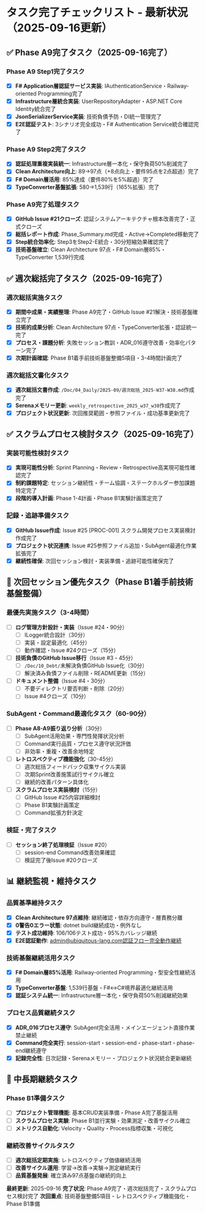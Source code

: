 # タスク完了チェックリスト - 最新状況（2025-09-16更新）

## ✅ Phase A9完了タスク（2025-09-16完了）

### Phase A9 Step1完了タスク
- [x] **F# Application層認証サービス実装**: IAuthenticationService・Railway-oriented Programming完了
- [x] **Infrastructure層統合実装**: UserRepositoryAdapter・ASP.NET Core Identity統合完了
- [x] **JsonSerializerService実装**: 技術負債予防・DI統一管理完了
- [x] **E2E認証テスト**: 3シナリオ完全成功・F# Authentication Service統合確認完了

### Phase A9 Step2完了タスク  
- [x] **認証処理重複実装統一**: Infrastructure層一本化・保守負荷50%削減完了
- [x] **Clean Architecture向上**: 89→97点（+8点向上・要件95点を2点超過）完了
- [x] **F# Domain層活用**: 85%達成（要件80%を5%超過）完了
- [x] **TypeConverter基盤拡張**: 580→1,539行（165%拡張）完了

### Phase A9完了処理タスク
- [x] **GitHub Issue #21クローズ**: 認証システムアーキテクチャ根本改善完了・正式クローズ
- [x] **総括レポート作成**: Phase_Summary.md完成・Active→Completed移動完了
- [x] **Step統合効率化**: Step3をStep2-E統合・30分短縮効果確認完了
- [x] **技術基盤確立**: Clean Architecture 97点・F# Domain層85%・TypeConverter 1,539行完成

## ✅ 週次総括完了タスク（2025-09-16完了）

### 週次総括実施タスク
- [x] **期間中成果・実績整理**: Phase A9完了・GitHub Issue #21解決・技術基盤確立完了
- [x] **技術的成果分析**: Clean Architecture 97点・TypeConverter拡張・認証統一完了
- [x] **プロセス・課題分析**: 失敗セッション教訓・ADR_016遵守改善・効率化パターン完了
- [x] **次期計画確認**: Phase B1着手前技術基盤整備5項目・3-4時間計画完了

### 週次総括文書化タスク
- [x] **週次総括文書作成**: `/Doc/04_Daily/2025-09/週次総括_2025-W37-W38.md`作成完了
- [x] **Serenaメモリー更新**: `weekly_retrospective_2025_w37_w38`作成完了
- [x] **プロジェクト状況更新**: 次回推奨範囲・参照ファイル・成功基準更新完了

## ✅ スクラムプロセス検討タスク（2025-09-16完了）

### 実装可能性検討タスク
- [x] **実現可能性分析**: Sprint Planning・Review・Retrospective高実現可能性確認完了
- [x] **制約課題特定**: セッション継続性・チーム協調・ステークホルダー参加課題特定完了
- [x] **段階的導入計画**: Phase 1-4計画・Phase B1実験計画策定完了

### 記録・追跡準備タスク
- [x] **GitHub Issue作成**: Issue #25 [PROC-001] スクラム開発プロセス実装検討作成完了
- [x] **プロジェクト状況連携**: Issue #25参照ファイル追加・SubAgent最適化作業拡張完了
- [x] **継続性確保**: 次回セッション検討・実装準備・追跡可能性確保完了

## 🔄 次回セッション優先タスク（Phase B1着手前技術基盤整備）

### 最優先実施タスク（3-4時間）
- [ ] **ログ管理方針設計・実装**（Issue #24・90分）
  - [ ] ILogger統合設計（30分）
  - [ ] 実装・設定最適化（45分）
  - [ ] 動作確認・Issue #24クローズ（15分）

- [ ] **技術負債のGitHub Issue移行**（Issue #3・45分）
  - [ ] `/Doc/10_Debt/`未解決負債GitHub Issue化（30分）
  - [ ] 解決済み負債ファイル削除・README更新（15分）

- [ ] **ドキュメント整備**（Issue #4・30分）
  - [ ] 不要ディレクトリ要否判断・削除（20分）
  - [ ] Issue #4クローズ（10分）

### SubAgent・Command最適化タスク（60-90分）
- [ ] **Phase A8-A9振り返り分析**（30分）
  - [ ] SubAgent活用効果・専門性発揮状況分析
  - [ ] Command実行品質・プロセス遵守状況評価
  - [ ] 非効率・重複・改善余地特定

- [ ] **レトロスペクティブ機能強化**（30-45分）
  - [ ] 週次総括フィードバック収集サイクル実装
  - [ ] 次期Sprint改善施策試行サイクル確立
  - [ ] 継続的改善パターン具体化

- [ ] **スクラムプロセス実装検討**（15分）
  - [ ] GitHub Issue #25内容詳細検討
  - [ ] Phase B1実験計画策定
  - [ ] Command拡張方針決定

### 検証・完了タスク
- [ ] **セッション終了処理検証**（Issue #20）
  - [ ] session-end Command改善効果確認
  - [ ] 検証完了後Issue #20クローズ

## 📊 継続監視・維持タスク

### 品質基準維持タスク
- [x] **Clean Architecture 97点維持**: 継続確認・依存方向遵守・層責務分離
- [x] **0警告0エラー状態**: dotnet build継続成功・例外なし
- [x] **テスト成功維持**: 106/106テスト成功・95%カバレッジ継続
- [x] **E2E認証動作**: admin@ubiquitous-lang.com認証フロー完全動作継続

### 技術基盤継続活用タスク
- [x] **F# Domain層85%活用**: Railway-oriented Programming・型安全性継続活用
- [x] **TypeConverter基盤**: 1,539行基盤・F#↔C#境界最適化継続活用
- [x] **認証システム統一**: Infrastructure層一本化・保守負荷50%削減継続効果

### プロセス品質継続タスク
- [x] **ADR_016プロセス遵守**: SubAgent完全活用・メインエージェント直接作業禁止継続
- [x] **Command完全実行**: session-start・session-end・phase-start・phase-end継続遵守
- [x] **記録完全性**: 日次記録・Serenaメモリー・プロジェクト状況統合更新継続

## 🎯 中長期継続タスク

### Phase B1準備タスク
- [ ] **プロジェクト管理機能**: 基本CRUD実装準備・Phase A完了基盤活用
- [ ] **スクラムプロセス実験**: Phase B1並行実験・効果測定・改善サイクル確立
- [ ] **メトリクス自動化**: Velocity・Quality・Process指標収集・可視化

### 継続改善サイクルタスク
- [ ] **週次総括定期実施**: レトロスペクティブ価値継続活用
- [ ] **改善サイクル運用**: 学習→改善→実験→測定継続実行
- [ ] **品質基盤発展**: 確立済み97点基盤の継続的向上

**最終更新**: 2025-09-16
**完了状況**: Phase A9完了・週次総括完了・スクラムプロセス検討完了
**次回重点**: 技術基盤整備5項目・レトロスペクティブ機能強化・Phase B1準備